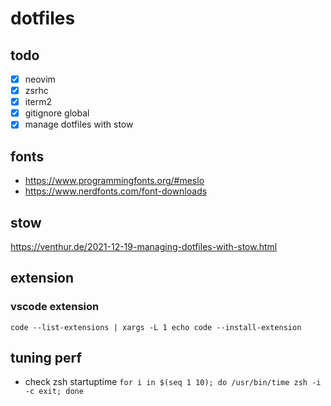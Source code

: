 # dotfiles

## todo
- [x] neovim 
- [x] zsrhc 
- [x] iterm2
- [x] gitignore global
- [x] manage dotfiles with stow 

## fonts
- https://www.programmingfonts.org/#meslo
- https://www.nerdfonts.com/font-downloads

## stow
https://venthur.de/2021-12-19-managing-dotfiles-with-stow.html

## extension
### vscode extension
```shell
code --list-extensions | xargs -L 1 echo code --install-extension
```

## tuning perf
- check zsh startuptime `for i in $(seq 1 10); do /usr/bin/time zsh -i -c exit; done`
